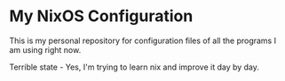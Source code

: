 # My NixOS Configuration

This is my personal repository for configuration files of all the programs I am using right now.

Terrible state - Yes, I'm trying to learn nix and improve it day by day.

